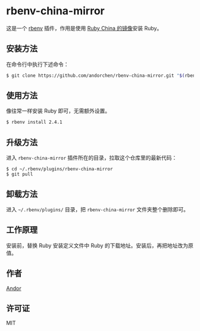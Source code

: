 # rbenv-china-mirror

这是一个 [rbenv](https://github.com/rbenv/rbenv) 插件，作用是使用 [Ruby China 的镜像](https://cache.ruby-china.org/)安装 Ruby。

## 安装方法

在命令行中执行下述命令：

```sh
$ git clone https://github.com/andorchen/rbenv-china-mirror.git "$(rbenv root)"/plugins/rbenv-china-mirror
```

## 使用方法

像往常一样安装 Ruby 即可，无需额外设置。

```sh
$ rbenv install 2.4.1
```

## 升级方法

进入 `rbenv-china-mirror` 插件所在的目录，拉取这个仓库里的最新代码：

```
$ cd ~/.rbenv/plugins/rbenv-china-mirror
$ git pull
```

## 卸载方法

进入 `~/.rbenv/plugins/` 目录，把 `rbenv-china-mirror` 文件夹整个删除即可。

## 工作原理

安装前，替换 Ruby 安装定义文件中 Ruby 的下载地址。安装后，再把地址改为原值。

## 作者

[Andor](http://about.ac)

## 许可证

MIT
